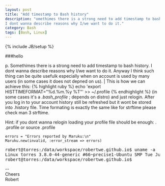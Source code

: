 ```yaml
---
layout: post
title: "Add timestamp to Bash history"
description: "omethimes there is a strong need to add timestamp to bash history.
I dont wanna describe reasons why I/we want to do it."
category: Bash
tags: [Bash, Linux]
---
```

{% include JB/setup %}

###hello

p. Somethimes there is a strong need to add timestamp to bash history. 
I dont wanna describe reasons why I/we want to do it. Anyway I think 
such thing can be quite usefulk especially when on account is used by
many users (in some cases it does not depned on us). | This is how we
can achieve this:
{% highlight ruby %}
    echo 'export HISTTIMEFORMAT="%d.%m.%y %T"' >> ~/.profile
{% endhighlight %}
(in some cases it's a *.bash_profile* ; depends on distro) and just relogin. 
After you log in to your account history still be refreshed but it wont 
be stored into .history file. Time formating is exactly the same like for 
strftime please check man 3 strftime.

Hint: if you dont wanna relogin loading your profile file should be enough: 
    . .profile or source .profile



    errors = "Errors reported by Maruku:\n"
    Maruku.new(invalid, :error_stream => errors)


<pre>robert@torres:/data/workspace/robertwe.github.io$ uname -a
Linux torres 3.8.0-44-generic #66~precise1-Ubuntu SMP Tue Jul 15 04:01:04 UTC 2014 x86_64 x86_64 x86_64 GNU/Linux
robert@torres:/data/workspace/robertwe.github.io$ 
</pre>

--<br /> 
Cheers<br /> 
Robert
